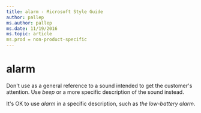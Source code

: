 ```yaml
---
title: alarm - Microsoft Style Guide
author: pallep
ms.author: pallep
ms.date: 11/19/2016
ms.topic: article
ms.prod = non-product-specific
---
```


# alarm

Don't use as a general reference to a sound intended to get the customer's attention. Use *beep* or a more specific description of the sound instead.

It's OK to use *alarm* in a specific description, such as *the low-battery alarm*.
